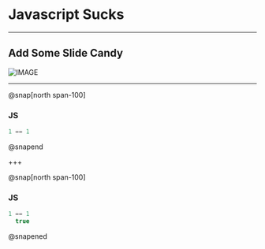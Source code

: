 # Javascript Sucks

---

## Add Some Slide Candy

![IMAGE](assets/img/presentation.png)

---

@snap[north span-100]
### JS

```javascript zoom-18
1 == 1
```
@snapend

+++

@snap[north span-100]
### JS

```javascript zoom-18
1 == 1
  true
```
@snapened
